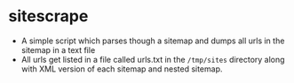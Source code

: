# sitescrape
- A simple script which parses though a sitemap and dumps all urls in the sitemap in a text file
- All urls get listed in a file called urls.txt in the `/tmp/sites` directory along with XML version of each sitemap and nested sitemap.

